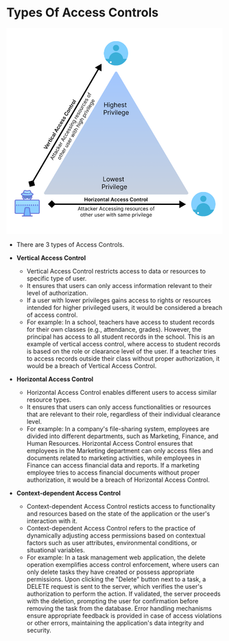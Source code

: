 # Types Of Access Controls

![Image Not Available](../../../static/images/Access_control_types.png)

* There are 3 types of Access Controls.
* **Vertical Access Control**
  * Vertical Access Control restricts access to data or resources to specific type of user.
  * It ensures that users can only access information relevant to their level of authorization.
  * If a user with lower privileges gains access to rights or resources intended for higher privileged users, it would be considered a breach of access control.
  * For example: In a school, teachers have access to student records for their own classes (e.g., attendance, grades). However, the principal has access to all student records in the school. This is an example of vertical access control, where access to student records is based on the role or clearance level of the user. If a teacher tries to access records outside their class without proper authorization, it would be a breach of Vertical Access Control.
  
* **Horizontal Access Control**
  * Horizontal Access Control enables different users to access similar resource types.
  * It ensures that users can only access functionalities or resources that are relevant to their role, regardless of their individual clearance level.
  * For example: In a company's file-sharing system, employees are divided into different departments, such as Marketing, Finance, and Human Resources. Horizontal Access Control ensures that employees in the Marketing department can only access files and documents related to marketing activities, while employees in Finance can access financial data and reports. If a marketing employee tries to access financial documents without proper authorization, it would be a breach of Horizontal Access Control.

* **Context-dependent Access Control**
  * Context-dependent Access Control resticts access to functionality and resources based on the state of the application or the user's interaction with it.
  * Context-dependent Access Control refers to the practice of dynamically adjusting access permissions based on contextual factors such as user attributes, environmental conditions, or situational variables.
  * For example: In a task management web application, the delete operation exemplifies access control enforcement, where users can only delete tasks they have created or possess appropriate permissions. Upon clicking the "Delete" button next to a task, a DELETE request is sent to the server, which verifies the user's authorization to perform the action. If validated, the server proceeds with the deletion, prompting the user for confirmation before removing the task from the database. Error handling mechanisms ensure appropriate feedback is provided in case of access violations or other errors, maintaining the application's data integrity and security.
